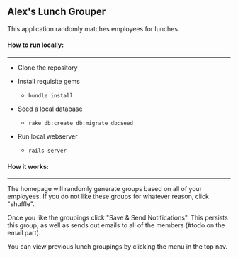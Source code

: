 ## Alex's Lunch Grouper

This application randomly matches employees for lunches.

#### How to run locally:
---
- Clone the repository 
- Install requisite gems
  -  `bundle install`

- Seed a local database
  - `rake db:create db:migrate db:seed`  

- Run local webserver
  - `rails server` 

#### How it works:
---

The homepage will randomly generate groups based on all of your employees. If you do not like these groups for whatever reason, click "shuffle". 

Once you like the groupings click "Save & Send Notifications". This persists this group, as well as sends out emails to all of the members (#todo on the email part).

You can view previous lunch groupings by clicking the menu in the top nav.